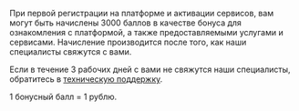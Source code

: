 При первой регистрации на платформе и активации сервисов, вам могут быть начислены 3000 баллов в качестве бонуса для ознакомления с платформой, а также предоставляемыми услугами и сервисами. Начисление производится после того, как наши специалисты свяжутся с вами.

Если в течение 3 рабочих дней с вами не свяжутся наши специалисты, обратитесь в [техническую поддержку](/ru/contacts).

<info>
1 бонусный балл = 1 рублю.
</info>
